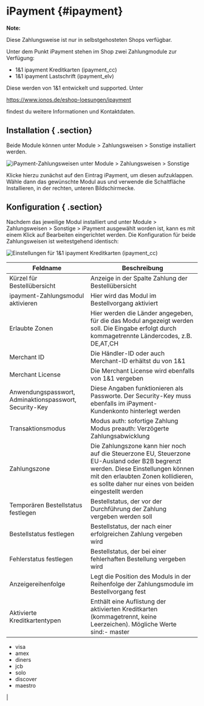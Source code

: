 # iPayment {#ipayment}

**Note:**

Diese Zahlungsweise ist nur in selbstgehosteten Shops verfügbar.

Unter dem Punkt iPayment stehen im Shop zwei Zahlungmodule zur Verfügung:

-   1&1 ipayment Kreditkarten \(ipayment\_cc\)
-   1&1 ipayment Lastschrift \(ipayment\_elv\)

Diese werden von 1&1 entwickelt und supported. Unter

https://www.ionos.de/eshop-loesungen/ipayment

findest du weitere Informationen und Kontaktdaten.

## Installation { .section}

Beide Module können unter Module \> Zahlungsweisen \> Sonstige installiert werden.

![](Bilder/ipayment/ipayment_uebersicht.png "iPayment-Zahlungsweisen unter Module > Zahlungsweisen >
        Sonstige")

Klicke hierzu zunächst auf den Eintrag iPayment, um diesen aufzuklappen. Wähle dann das gewünschte Modul aus und verwende die Schaltfläche Installieren, in der rechten, unteren Bildschirmecke.

## Konfiguration { .section}

Nachdem das jeweilige Modul installiert und unter Module \> Zahlungsweisen \> Sonstige \> iPayment ausgewählt worden ist, kann es mit einem Klick auf Bearbeiten eingerichtet werden. Die Konfiguration für beide Zahlungsweisen ist weitestgehend identisch:

![](Bilder/ipayment/ipayment_kreditkarteBearbeiten.png "Einstellungen für 1&1 ipayment Kreditkarten
        (ipayment_cc)")

|Feldname|Beschreibung|
|--------|------------|
|Kürzel für Bestellübersicht|Anzeige in der Spalte Zahlung der Bestellübersicht|
|ipayment-Zahlungsmodul aktivieren|Hier wird das Modul im Bestellvorgang aktiviert|
|Erlaubte Zonen|Hier werden die Länder angegeben, für die das Modul angezeigt werden soll. Die Eingabe erfolgt durch kommagetrennte Ländercodes, z.B. DE,AT,CH|
|Merchant ID|Die Händler-ID oder auch Merchant-ID erhältst du von 1&1|
|Merchant License|Die Merchant License wird ebenfalls von 1&1 vergeben|
|Anwendungspasswort, Adminaktionspasswort, Security-Key|Diese Angaben funktionieren als Passworte. Der Security-Key muss ebenfalls im iPayment-Kundenkonto hinterlegt werden|
|Transaktionsmodus|Modus auth: sofortige Zahlung Modus preauth: Verzögerte Zahlungsabwicklung|
|Zahlungszone|Die Zahlungszone kann hier noch auf die Steuerzone EU, Steuerzone EU-Ausland oder B2B begrenzt werden. Diese Einstellungen können mit den erlaubten Zonen kollidieren, es sollte daher nur eines von beiden eingestellt werden|
|Temporären Bestellstatus festlegen|Bestellstatus, der vor der Durchführung der Zahlung vergeben werden soll|
|Bestellstatus festlegen|Bestellstatus, der nach einer erfolgreichen Zahlung vergeben wird|
|Fehlerstatus festlegen|Bestellstatus, der bei einer fehlerhaften Bestellung vergeben wird|
|Anzeigereihenfolge|Legt die Position des Moduls in der Reihenfolge der Zahlungsmodule im Bestellvorgang fest|
|Aktivierte Kreditkartentypen|Enthält eine Auflistung der aktivierten Kreditkarten \(kommagetrennt, keine Leerzeichen\). Mögliche Werte sind:-   master
-   visa
-   amex
-   diners
-   jcb
-   solo
-   discover
-   maestro

|



